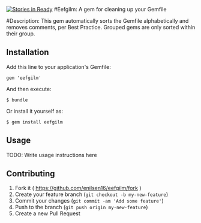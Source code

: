 [![Stories in Ready](https://badge.waffle.io/enilsen16/eefgilm.png?label=ready&title=Ready)](https://waffle.io/enilsen16/eefgilm)
#Eefgilm: A gem for cleaning up your Gemfile

#Description:
This gem automatically sorts the Gemfile alphabetically and removes comments, per Best Practice. Grouped gems are only sorted within their group.


## Installation

Add this line to your application's Gemfile:

    gem 'eefgilm'

And then execute:

    $ bundle

Or install it yourself as:

    $ gem install eefgilm

## Usage

TODO: Write usage instructions here

## Contributing

1. Fork it ( https://github.com/enilsen16/eefgilm/fork )
2. Create your feature branch (`git checkout -b my-new-feature`)
3. Commit your changes (`git commit -am 'Add some feature'`)
4. Push to the branch (`git push origin my-new-feature`)
5. Create a new Pull Request
